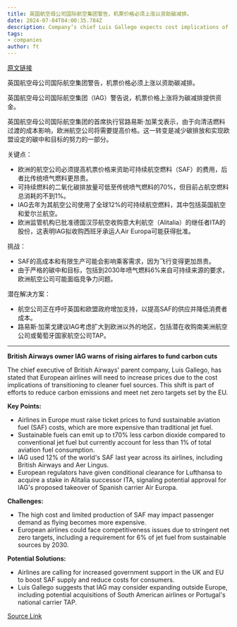 ```yaml
---
title: 英国航空母公司国际航空集团警告，机票价格必须上涨以资助碳减排。
date: 2024-07-04T04:00:35.784Z
description: Company’s chief Luis Gallego expects cost implications of switch to cleaner fuel to hit passenger demand
tags: 
- companies
author: ft
---
```


[原文链接](https://ft.com/content/b3920349-3e7f-402f-97a2-4d39bc29038f)

英国航空母公司国际航空集团警告，机票价格必须上涨以资助碳减排。

英国航空母公司国际航空集团（IAG）警告说，机票价格上涨将为碳减排提供资金。

英国航空母公司国际航空集团的首席执行官路易斯·加莱戈表示，由于向清洁燃料过渡的成本影响，欧洲航空公司将需要提高价格。这一转变是减少碳排放和实现欧盟设定的碳中和目标的努力的一部分。

关键点：
- 欧洲的航空公司必须提高机票价格来资助可持续航空燃料（SAF）的费用，后者比传统喷气燃料更昂贵。
- 可持续燃料的二氧化碳排放量可低至传统喷气燃料的70%，但目前占航空燃料总消耗的不到1%。
- IAG去年为其航空公司使用了全球12%的可持续航空燃料，其中包括英国航空和爱尔兰航空。
- 欧洲监管机构已批准德国汉莎航空收购意大利航空（Alitalia）的继任者ITA的股份，这表明IAG拟收购西班牙承运人Air Europa可能获得批准。

挑战：
- SAF的高成本和有限生产可能会影响乘客需求，因为飞行变得更加昂贵。
- 由于严格的碳中和目标，包括到2030年喷气燃料6%来自可持续来源的要求，欧洲航空公司可能面临竞争力问题。

潜在解决方案：
- 航空公司正在呼吁英国和欧盟政府增加支持，以提高SAF的供应并降低消费者成本。
- 路易斯·加莱戈建议IAG考虑扩大到欧洲以外的地区，包括潜在收购南美洲航空公司或葡萄牙国家航空公司TAP。

---

 **British Airways owner IAG warns of rising airfares to fund carbon cuts**  

The chief executive of British Airways' parent company, Luis Gallego, has stated that European airlines will need to increase prices due to the cost implications of transitioning to cleaner fuel sources. This shift is part of efforts to reduce carbon emissions and meet net zero targets set by the EU.  

**Key Points:**
- Airlines in Europe must raise ticket prices to fund sustainable aviation fuel (SAF) costs, which are more expensive than traditional jet fuel.
- Sustainable fuels can emit up to t70% less carbon dioxide compared to conventional jet fuel but currently account for less than 1% of total aviation fuel consumption.  
- IAG used 12% of the world's SAF last year across its airlines, including British Airways and Aer Lingus.
- European regulators have given conditional clearance for Lufthansa to acquire a stake in Alitalia successor ITA, signaling potential approval for IAG's proposed takeover of Spanish carrier Air Europa.  

**Challenges:**
- The high cost and limited production of SAF may impact passenger demand as flying becomes more expensive.
- European airlines could face competitiveness issues due to stringent net zero targets, including a requirement for 6% of jet fuel from sustainable sources by 2030.  

**Potential Solutions:**
- Airlines are calling for increased government support in the UK and EU to boost SAF supply and reduce costs for consumers.
- Luis Gallego suggests that IAG may consider expanding outside Europe, including potential acquisitions of South American airlines or Portugal's national carrier TAP.

[Source Link](https://ft.com/content/b3920349-3e7f-402f-97a2-4d39bc29038f)

